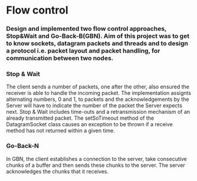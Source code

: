 # Flow control

### Design and implemented two flow control approaches, Stop&Wait and Go-Back-B(GBN). Aim of this project was to get to know sockets, datagram packets and threads and to design a protocol i.e. packet layout and packet handling, for communication between two nodes.



### Stop & Wait 

The client sends a number of packets, one after the other, also ensured the receiver is able to handle the incoming packet. The implementation assignts alternating numbers, 0 and 1, to packets and the acknowledgements by the Server will have to indicate the number of the packet the Server expects next. Stop & Wait includes time-outs and a retransmission mechanism of an already transmitted packet. The setSoTimeout method of the DatagramSocket class causes an exception to be thrown if a receive method has not returned within a given time.


### Go-Back-N

In GBN, the client establishes a connection to the server, take consecutive chunks of a buffer and then sends these chunks to the server. The server acknowledges the chunks that it receives.





